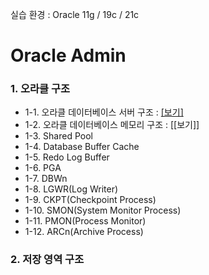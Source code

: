 실습 환경 : Oracle 11g / 19c / 21c

# Oracle Admin

### 1. 오라클 구조
- 1-1. 오라클 데이터베이스 서버 구조 : [[보기]](https://github.com/corvina1208/Oracle_Admin/blob/main/1-1.%20%EC%98%A4%EB%9D%BC%ED%81%B4%20%EB%8D%B0%EC%9D%B4%ED%84%B0%EB%B2%A0%EC%9D%B4%EC%8A%A4%20%EC%84%9C%EB%B2%84%20%EA%B5%AC%EC%A1%B0.md)
- 1-2. 오라클 데이터베이스 메모리 구조 : [[보기]]
- 1-3. Shared Pool
- 1-4. Database Buffer Cache
- 1-5. Redo Log Buffer
- 1-6. PGA
- 1-7. DBWn
- 1-8. LGWR(Log Writer)
- 1-9. CKPT(Checkpoint Process)
- 1-10. SMON(System Monitor Process)
- 1-11. PMON(Process Monitor)
- 1-12. ARCn(Archive Process)

### 2. 저장 영역 구조
